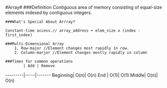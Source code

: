 #Array#
    ###Definition
    Contiguous area of memory consisting of equal-size elements indexed by contiguous integers.
    
    ###What's Special About Arrray?
    
    Constant-time access.// array_address + elem_size x (index - first_index)
    
    ###Multi-Dimensional Array
        1. Row-major //Element changes most rapidly in row.
        2. Column-marjor //Element changes mostly rapidly in column
    
    ###Times for common operations
            | Add | Remove
   ---------|-----|-------
   Beginning| O(n)| O(n)
        End | O(1)| O(1)
      Middle| O(n)| O(n)
